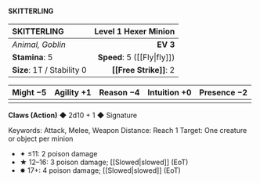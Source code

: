#### SKITTERLING

| SKITTERLING                | **Level 1 Hexer Minion** |
| :------------------------- | -----------------------: |
| *Animal, Goblin*           |                 **EV 3** |
| **Stamina**: 5             |       **Speed**: 5 ([[Fly\|fly]]) |
| **Size**: 1T / Stability 0 |       **[[Free Strike]]**: 2 |

| **Might** −5 | **Agility** +1 | **Reason** −4 | **Intuition** +0 | **Presence** −2 |
| ------------ | -------------- | ------------- | ---------------- | --------------- |
|              |                |               |                  |                 |

**Claws (Action)** ◆ 2d10 + 1 ◆ Signature

Keywords: Attack, Melee, Weapon
Distance: Reach 1
Target: One creature or object per minion

- ✦ ≤11: 2 poison damage
- ★ 12–16: 3 poison damage; [[Slowed\|slowed]] (EoT)
- ✸ 17+: 4 poison damage; [[Slowed\|slowed]] (EoT)
